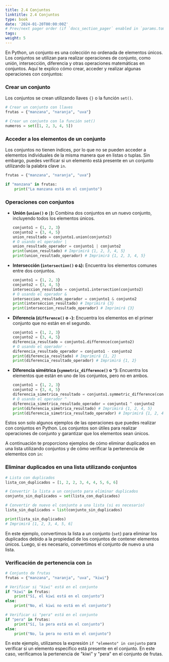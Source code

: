 ```yaml
---
title: 2.4 Conjuntos
linktitle: 2.4 Conjuntos
type: book
date: '2024-01-20T00:00:00Z'
# Prev/next pager order (if `docs_section_pager` enabled in `params.toml`)
tags: 
weight: 5
---
```


En Python, un conjunto es una colección no ordenada de elementos únicos. Los conjuntos se utilizan para realizar operaciones de conjunto, como unión, intersección, diferencia y otras operaciones matemáticas en conjuntos. Aquí te explico cómo crear, acceder y realizar algunas operaciones con conjuntos:

### Crear un conjunto

Los conjuntos se crean utilizando llaves `{}` o la función `set()`.

```python
# Crear un conjunto con llaves
frutas = {"manzana", "naranja", "uva"}

# Crear un conjunto con la función set()
numeros = set([1, 2, 3, 4, 5])
```

### Acceder a los elementos de un conjunto

Los conjuntos no tienen índices, por lo que no se pueden acceder a elementos individuales de la misma manera que en listas o tuplas. Sin embargo, puedes verificar si un elemento está presente en un conjunto utilizando la palabra clave `in`.

```python
frutas = {"manzana", "naranja", "uva"}

if "manzana" in frutas:
    print("La manzana está en el conjunto")
```

### Operaciones con conjuntos

- **Unión (`union()` o `|`):** Combina dos conjuntos en un nuevo conjunto, incluyendo todos los elementos únicos.

    ```python
    conjunto1 = {1, 2, 3}
    conjunto2 = {3, 4, 5}
    union_resultado = conjunto1.union(conjunto2)
    # O usando el operador |
    union_resultado_operador = conjunto1 | conjunto2
    print(union_resultado) # Imprimirá {1, 2, 3, 4, 5}
    print(union_resultado_operador) # Imprimirá {1, 2, 3, 4, 5}
    ```

- **Intersección (`intersection()` o `&`):** Encuentra los elementos comunes entre dos conjuntos.

    ```python
    conjunto1 = {1, 2, 3}
    conjunto2 = {3, 4, 5}
    interseccion_resultado = conjunto1.intersection(conjunto2)
    # O usando el operador &
    interseccion_resultado_operador = conjunto1 & conjunto2
    print(interseccion_resultado) # Imprimirá {3}
    print(interseccion_resultado_operador) # Imprimirá {3}
    ```

- **Diferencia (`difference()` o `-`):** Encuentra los elementos en el primer conjunto que no están en el segundo.

    ```python
    conjunto1 = {1, 2, 3}
    conjunto2 = {3, 4, 5}
    diferencia_resultado = conjunto1.difference(conjunto2)
    # O usando el operador -
    diferencia_resultado_operador = conjunto1 - conjunto2
    print(diferencia_resultado) # Imprimirá {1, 2}
    print(diferencia_resultado_operador) # Imprimirá {1, 2}
    ```

- **Diferencia simétrica (`symmetric_difference()` o `^`):** Encuentra los elementos que están en uno de los conjuntos, pero no en ambos.

    ```python
    conjunto1 = {1, 2, 3}
    conjunto2 = {3, 4, 5}
    diferencia_simetrica_resultado = conjunto1.symmetric_difference(conjunto2)
    # O usando el operador ^
    diferencia_simetrica_resultado_operador = conjunto1 ^ conjunto2
    print(diferencia_simetrica_resultado) # Imprimirá {1, 2, 4, 5}
    print(diferencia_simetrica_resultado_operador) # Imprimirá {1, 2, 4, 5}
    ```

Estos son solo algunos ejemplos de las operaciones que puedes realizar con conjuntos en Python. Los conjuntos son útiles para realizar operaciones de conjunto y garantizar que los elementos sean únicos.

A continuación te proporciono ejemplos de cómo eliminar duplicados en una lista utilizando conjuntos y de cómo verificar la pertenencia de elementos con `in`:

### Eliminar duplicados en una lista utilizando conjuntos

```python
# Lista con duplicados
lista_con_duplicados = [1, 2, 2, 3, 4, 4, 5, 6, 6]

# Convertir la lista a un conjunto para eliminar duplicados
conjunto_sin_duplicados = set(lista_con_duplicados)

# Convertir de nuevo el conjunto a una lista (si es necesario)
lista_sin_duplicados = list(conjunto_sin_duplicados)

print(lista_sin_duplicados)
# Imprimirá [1, 2, 3, 4, 5, 6]
```

En este ejemplo, convertimos la lista a un conjunto (`set`) para eliminar los duplicados debido a la propiedad de los conjuntos de contener elementos únicos. Luego, si es necesario, convertimos el conjunto de nuevo a una lista.

### Verificación de pertenencia con `in`

```python
# Conjunto de frutas
frutas = {"manzana", "naranja", "uva", "kiwi"}

# Verificar si "kiwi" está en el conjunto
if "kiwi" in frutas:
    print("Sí, el kiwi está en el conjunto")
else:
    print("No, el kiwi no está en el conjunto")

# Verificar si "pera" está en el conjunto
if "pera" in frutas:
    print("Sí, la pera está en el conjunto")
else:
    print("No, la pera no está en el conjunto")
```

En este ejemplo, utilizamos la expresión `if "elemento" in conjunto` para verificar si un elemento específico está presente en el conjunto. En este caso, verificamos la pertenencia de "kiwi" y "pera" en el conjunto de frutas.
